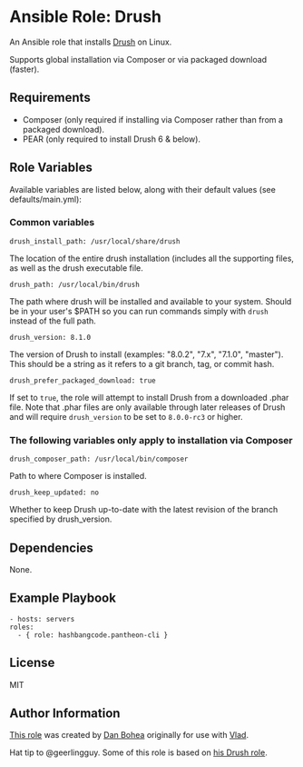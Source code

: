# Ansible Role: Drush

An Ansible role that installs [Drush](https://github.com/drush-ops/drush) on Linux.

Supports global installation via Composer or via packaged download (faster).

## Requirements

- Composer (only required if installing via Composer rather than from a packaged download).
- PEAR (only required to install Drush 6 & below).


## Role Variables

Available variables are listed below, along with their default values (see defaults/main.yml):

### Common variables

    drush_install_path: /usr/local/share/drush

The location of the entire drush installation (includes all the supporting files, as well as the drush executable file.

    drush_path: /usr/local/bin/drush

The path where drush will be installed and available to your system. Should be in your user's $PATH so you can run commands simply with `drush` instead of the full path.

    drush_version: 8.1.0

The version of Drush to install (examples: "8.0.2", "7.x", "7.1.0", "master"). This should be a string as it refers to a git branch, tag, or commit hash.

    drush_prefer_packaged_download: true

If set to `true`, the role will attempt to install Drush from a downloaded .phar file. Note that .phar files are only available through later releases of Drush and will require `drush_version` to be set to `8.0.0-rc3` or higher.

### The following variables only apply to installation via Composer

    drush_composer_path: /usr/local/bin/composer

Path to where Composer is installed.

    drush_keep_updated: no

Whether to keep Drush up-to-date with the latest revision of the branch specified by drush_version.


## Dependencies

None.


## Example Playbook

    - hosts: servers
    roles:
      - { role: hashbangcode.pantheon-cli }


## License

MIT


## Author Information

[This role](https://github.com/hashbangcode/ansible-role-drush) was created by [Dan Bohea](http://bohea.co.uk) originally for use with [Vlad](https://github.com/hashbangcode/vlad).

Hat tip to @geerlingguy. Some of this role is based on [his Drush role](https://github.com/geerlingguy/ansible-role-drush).
